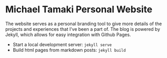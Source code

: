 # Michael Tamaki Personal Website
The website serves as a personal branding tool to give more details of the projects and experiences that I've been a part of. The blog is powered by Jekyll, which allows for easy integration with Github Pages.
- Start a local development server: `jekyll serve`  
- Build html pages from markdown posts: `jekyll build`  
